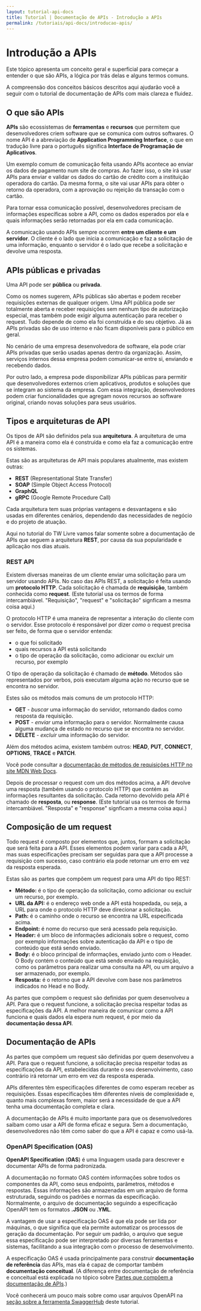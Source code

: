 ```yaml
---
layout: tutorial-api-docs
title: Tutorial | Documentação de APIs - Introdução a APIs
permalink: /tutoriais/api-docs/introducao-apis/
---
```


# Introdução a APIs

Este tópico apresenta um conceito geral e superficial para começar a entender o que são APIs, a lógica por trás delas e alguns termos comuns.

A compreensão dos conceitos básicos descritos aqui ajudarão você a seguir com o tutorial de documentação de APIs com mais clareza e fluidez.

## O que são APIs

**APIs** são ecossistemas de **ferramentas** e **recursos** que permitem que desenvolvedores criem software que se comunica com outros softwares. O nome API é a abreviação de **Application Programming Interface**, o que em tradução livre para o português significa **Interface de Programação de Aplicativos**.

Um exemplo comum de comunicação feita usando APIs acontece ao enviar os dados de pagamento num site de compras. Ao fazer isso, o site irá usar APIs para enviar e validar os dados do cartão de crédito com a instituição operadora do cartão. Da mesma forma, o site vai usar APIs para obter o retorno da operadora, com a aprovação ou rejeição da transação com o cartão.

Para tornar essa comunicação possível, desenvolvedores precisam de informações específicas sobre a API, como os dados esperados por ela e quais informações serão retornadas por ela em cada comunicação.

A comunicação usando APIs sempre ocorrem **entre um cliente e um servidor**. O cliente é o lado que inicia a comunicação e faz a solicitação de uma informação, enquanto o servidor é o lado que recebe a solicitação e devolve uma resposta.

## APIs públicas e privadas

Uma API pode ser **pública** ou **privada**.

Como os nomes sugerem, APIs públicas são abertas e podem receber requisições externas de qualquer origem. Uma API pública pode ser totalmente aberta e receber requisições sem nenhum tipo de autorização especial, mas também pode exigir alguma autenticação para receber o request. Tudo depende de como ela foi construída e do seu objetivo. Já as APIs privadas são de uso interno e não ficam disponíveis para o público em geral.

No cenário de uma empresa desenvolvedora de software, ela pode criar APIs privadas que serão usadas apenas dentro da organização. Assim, serviços internos dessa empresa podem comunicar-se entre si, enviando e recebendo dados.

Por outro lado, a empresa pode disponibilizar APIs públicas para permitir que desenvolvedores externos criem aplicativos, produtos e soluções que se integram ao sistema da empresa. Com essa integração, desenvolvedores podem criar funcionalidades que agregam novos recursos ao software original, criando novas soluções para seus usuários.

## Tipos e arquiteturas de API

Os tipos de API são definidos pela sua **arquitetura**. A arquitetura de uma API é a maneira como ela é construída e como ela faz a comunicação entre os sistemas.

Estas são as arquiteturas de API mais populares atualmente, mas existem outras:

* **REST** (Representational State Transfer)
* **SOAP** (Simple Object Access Protocol)
* **GraphQL**
* **gRPC** (Google Remote Procedure Call)

Cada arquitetura tem suas próprias vantagens e desvantagens e são usadas em diferentes cenários, dependendo das necessidades de negócio e do projeto de atuação.

Aqui no tutorial do TW Livre vamos falar somente sobre a documentação de APIs que seguem a arquitetura **REST**, por causa da sua popularidade e aplicação nos dias atuais.

### REST API

Existem diversas maneiras de um cliente enviar uma solicitação para um servidor usando APIs. No caso das APIs REST, a solicitação é feita usando um **protocolo HTTP**. Cada solicitação é chamada de **requisição**, também conhecida como **request**. (Este tutorial usa os termos de forma intercambiável. "Requisição", "request" e "solicitação" signficam a mesma coisa aqui.)

O protocolo HTTP é uma maneira de representar a interação do cliente com o servidor. Esse protocolo é responsável por dizer *como* o request precisa ser feito, de forma que o servidor entenda:

* o que foi solicitado
* quais recursos a API está solicitando
* o tipo de operação da solicitação, como adicionar ou excluir um recurso, por exemplo

O tipo de operação da solicitação é chamado de **método**. Métodos são representados por verbos, pois executam alguma ação no recurso que se encontra no servidor.

Estes são os métodos mais comuns de um protocolo HTTP:

* **GET** - *buscar* uma informação do servidor, retornando dados como resposta da requisição.
* **POST** - *enviar* uma informação para o servidor. Normalmente causa alguma mudança de estado no recurso que se encontra no servidor.
* **DELETE** - *excluir* uma informação do servidor.

Além dos métodos acima, existem também outros: **HEAD**, **PUT**, **CONNECT**, **OPTIONS**, **TRACE** e **PATCH**.

Você pode consultar a [documentação de métodos de requisições HTTP no site MDN Web Docs](https://developer.mozilla.org/pt-BR/docs/Web/HTTP/Methods).

Depois de processar o request com um dos métodos acima, a API devolve uma resposta (também usando o protocolo HTTP) que contém as informações resultantes da solicitação. Cada retorno devolvido pela API é chamado de **resposta**, ou **response**. (Este tutorial usa os termos de forma intercambiável. "Resposta" e "response" signficam a mesma coisa aqui.)

## Composição de um request

Todo request é composto por elementos que, juntos, formam a solicitação que será feita para a API. Esses elementos podem variar para cada a API, mas suas especificações precisam ser seguidas para que a API processe a requisição com sucesso, caso contrário ela pode retornar um erro em vez da resposta esperada.

Estas são as partes que compõem um request para uma API do tipo REST:

* **Método:** é o tipo de operação da solicitação, como adicionar ou excluir um recurso, por exemplo.
* **URL da API:** é o endereço web onde a API está hospedada, ou seja, a URL para onde o protocolo HTTP deve direcionar a solicitação.
* **Path:** é o caminho onde o recurso se encontra na URL especificada acima.
* **Endpoint:** é nome do recurso que será acessado pela requisição.
* **Header:** é um bloco de informações adicionais sobre o request, como por exemplo informações sobre autenticação da API e o tipo de conteúdo que está sendo enviado.
* **Body:** é o bloco principal de informações, enviado junto com o Header. O Body contém o conteúdo que está sendo enviado na requisição, como os parâmetros para realizar uma consulta na API, ou um arquivo a ser armazenado, por exemplo.
* **Resposta:** é o retorno que a API devolve com base nos parâmetros indicados no Head e no Body.

As partes que compõem o request são definidas por quem desenvolveu a API. Para que o request funcione, a solicitação precisa respeitar todas as especificações da API. A melhor maneira de comunicar como a API funciona e quais dados ela espera num request, é por meio da **documentação dessa API**.

## Documentação de APIs

As partes que compõem um request são definidas por quem desenvolveu a API. Para que o request funcione, a solicitação precisa respeitar todas as especificações da API, estabelecidas durante o seu desenvolvimento, caso contrário irá retornar um erro em vez da resposta esperada.

APIs diferentes têm especificações diferentes de como esperam receber as requisições. Essas especificações têm diferentes níveis de complexidade e, quanto mais complexas forem, maior será a necessidade de que a API tenha uma documentação completa e clara.

A documentação de APIs é muito importante para que os desenvolvedores saibam como usar a API de forma eficaz e segura. Sem a documentação, desenvolvedores não têm como saber do que a API é capaz e como usá-la.

### OpenAPI Specification (OAS)

**OpenAPI Specification** (**OAS**) é uma linguagem usada para descrever e documentar APIs de forma padronizada.

A documentação no formato OAS contém informações sobre todos os componentes da API, como seus endpoints, parâmetros, métodos e respostas. Essas informações são armazenadas em um arquivo de forma estruturada, seguindo os padrões e normas da especificação. Normalmente, o arquivo de documentação seguindo a especificação OpenAPI tem os formatos **.JSON** ou **.YML**.

A vantagem de usar a especificação OAS é que ela pode ser lida por máquinas, o que significa que ela permite automatizar os processos de geração da documentação. Por seguir um padrão, o arquivo que segue essa especificação pode ser interpretado por diversas ferramentas e sistemas, facilitando a sua integração com o processo de desenvolvimento.

A especificação OAS é usada principalmente para construir **documentação de referência** das APIs, mas ela é capaz de comportar também **documentação conceitual**. (A diferença entre documentação de referência e conceitual está explicada no tópico sobre [Partes que compõem a documentação de APIs](/tutoriais/api-docs/partes-da-doc/).)

Você conhecerá um pouco mais sobre como usar arquivos OpenAPI na [seção sobre a ferramenta SwaggerHub](/tutoriais/api-docs/swaggerhub/) deste tutorial.